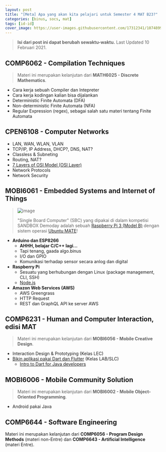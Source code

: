 ```yaml
---
layout: post
title: "[Meta] Apa yang akan kita pelajari untuk Semester 4 MAT B23?"
categories: [binus, socs, mat]
tags: [id-id]
cover_image: https://user-images.githubusercontent.com/17312341/107489967-d6b25580-6bbb-11eb-97de-aeffc18df182.png
---
```

> **Isi dari post ini dapat berubah sewaktu-waktu.** Last Updated 10 Februari 2021.

## COMP6062 - Compilation Techniques
> Materi ini merupakan kelanjutan dari **MATH6025 - Discrete Mathematics**.

+ Cara kerja sebuah Compiler dan Intepreter
+ Cara kerja kodingan kalian bisa dijalankan
+ Deterministic Finite Automata (DFA)
+ Non-deterministic Finite Automata (NFA)
+ Regular Expression (regex), sebagai salah satu materi tentang Finite Automata

## CPEN6108 - Computer Networks
+ LAN, WAN, WLAN, VLAN
+ TCP/IP, IP Address, DHCP?, DNS, NAT?
+ Classless & Subneting
+ Routing, NAT?
+ [7 Layers of OSI Model (OSI Layer)](https://en.wikipedia.org/wiki/OSI_model)
+ Network Protocols
+ Network Security

## MOBI6061 - Embedded Systems and Internet of Things
> ![image](https://user-images.githubusercontent.com/17312341/107489967-d6b25580-6bbb-11eb-97de-aeffc18df182.png)
> 
> "Single Board Computer" (SBC) yang dipakai di dalam kompetisi SANDBOX Demoday adalah sebuah [Raspberry Pi 3 (Model B)](https://www.raspberrypi.org/products/raspberry-pi-3-model-b/) dengan sistem operasi [Ubuntu MATE](https://ubuntu-mate.org/)!

+ **Arduino dan ESP8266**
  - **AHHH, belajar C/C++ lagi...**
  - Tapi tenang, gaada algo.binus
  - I/O dan GPIO
  - Komunikasi terhadap sensor secara anlog dan digital
+ **Raspberry Pi**
  - Sesuatu yang berhubungan dengan Linux (package management, CLI, SSH)
  - [Node.js](https://nodejs.org/en/)
+ **Amazon Web Services (AWS)**
  - AWS Greengrass
  - HTTP Request
  - REST dan GraphQL API ke server AWS

## COMP6231 - Human and Computer Interaction, edisi MAT
> Materi ini merupakan kelanjutan dari **MOBI6056 - Mobile Creative Design**.

+ Interaction Design & Prototyping (Kelas LEC)
+ [Bikin aplikasi pakai Dart dan Flutter](https://flutter.dev/) (Kelas LAB/SLC)
  - [Intro to Dart for Java developers](https://codelabs.developers.google.com/codelabs/from-java-to-dart/#0)

## MOBI6006 - Mobile Community Solution
> Materi ini merupakan kelanjutan dari **MOBI6002 - Mobile Object-Oriented Programming**.

+ Android pakai Java

## COMP6644 - Software Engineering
Materi ini merupakan kelanjutan dari **COMP6056 - Program Design Methods** (materi non-Entre) dan **COMP6643 - Artificial Intelligence** (materi Entre).
